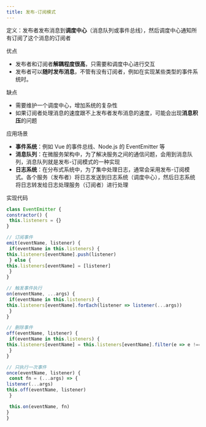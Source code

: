 ```yaml
---
title: 发布-订阅模式
---
```

定义：发布者发布消息到**调度中心**（消息队列或事件总线），然后调度中心通知所有订阅了这个消息的订阅者

优点

- 发布者和订阅者**解耦程度很高**，只需要和调度中心进行交互
- 发布者可以**随时发布消息**，不管有没有订阅者，例如在实现某些类型的事件系统时。

缺点

- 需要维护一个调度中心，增加系统的复杂性
- 如果订阅者处理消息的速度跟不上发布者发布消息的速度，可能会出现**消息积压**的问题

应用场景

- **事件系统**：例如 Vue 的事件总线、Node.js 的 EventEmitter 等
- **消息队列**：在微服务架构中，为了解决服务之间的通信问题，会用到消息队列，消息队列就是发布-订阅模式的一种实现
- **日志系统**：在分布式系统中，为了集中处理日志，通常会采用发布-订阅模式。各个服务（发布者）将日志发送到日志系统（调度中心），然后日志系统将日志转发给日志处理服务（订阅者）进行处理

实现代码

  ```js
  class EventEmitter {
 constractor() {
   this.listeners = {}
 }
  
 // 订阅事件
 emit(eventName, listener) {
   if(eventName in this.listeners) {
  this.listeners[eventName].push(listener)
   } else {
  this.listeners[eventName] = [listener]
   }
 }
  
 // 触发事件执行
 on(enventName, ...args) {
   if(eventName in this.listeners) {
  this.listeners[eventName].forEach(listener => listener(...args))
   }
 }
  
 // 删除事件
 off(eventName, listener) {
   if(eventName in this.listeners) {
  this.listeners[eventName] = this.listeners[eventName].filter(e => e !== listener)
   }
 }
  
 // 只执行一次事件
 once(eventName, listener) {
   const fn = (...args) => {
  listener(...args)
  this.off(eventName, listener)
   }
  
   this.on(eventName, fn)
 }
  }
  ```
